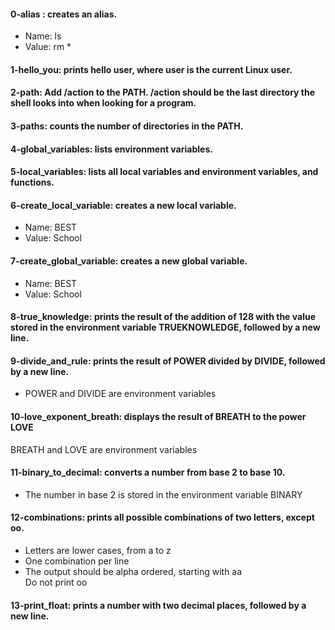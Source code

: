 #### **0-alias** : creates an alias.   
- Name: ls   
- Value: rm *   
#### **1-hello_you**: prints hello user, where user is the current Linux user.
#### 2-path: Add /action to the PATH. /action should be the last directory the shell looks into when looking for a program.
#### 3-paths: counts the number of directories in the PATH.
#### 4-global_variables: lists environment variables.
#### 5-local_variables: lists all local variables and environment variables, and functions.
#### 6-create_local_variable: creates a new local variable.   
- Name: BEST   
- Value: School   
#### 7-create_global_variable: creates a new global variable.   
- Name: BEST   
- Value: School   
#### 8-true_knowledge: prints the result of the addition of 128 with the value stored in the environment variable TRUEKNOWLEDGE, followed by a new line.   
#### 9-divide_and_rule: prints the result of POWER divided by DIVIDE, followed by a new line.   
- POWER and DIVIDE are environment variables   
#### 10-love_exponent_breath: displays the result of BREATH to the power LOVE   
BREATH and LOVE are environment variables   
#### 11-binary_to_decimal: converts a number from base 2 to base 10.   
- The number in base 2 is stored in the environment variable BINARY   
#### 12-combinations: prints all possible combinations of two letters, except oo.   
- Letters are lower cases, from a to z   
- One combination per line   
- The output should be alpha ordered, starting with aa   
Do not print oo
#### 13-print_float: prints a number with two decimal places, followed by a new line.



